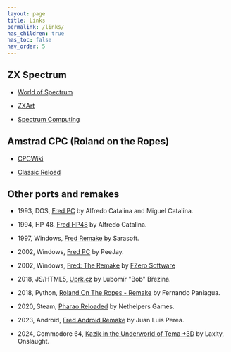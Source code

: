 ```yaml
---
layout: page
title: Links
permalink: /links/
has_children: true
has_toc: false
nav_order: 5
---
```


ZX Spectrum
-----------

  * [World of Spectrum](https://worldofspectrum.org/archive/software/games/fred-investronica-sa)

  * [ZXArt](https://zxart.ee/spa/software/game/arcade/maze/fred/)

  * [Spectrum Computing](https://spectrumcomputing.co.uk/index.php?cat=96&id=1858)

Amstrad CPC (Roland on the Ropes)
---------------------------------

  * [CPCWiki](https://www.cpcwiki.eu/index.php/Roland_on_the_Ropes)

  * [Classic Reload](https://classicreload.com/cpc-roland-on-the-ropes.html)

Other ports and remakes
-----------------------

  * 1993, DOS, [Fred PC](https://8bitfred.github.io/fredpc/) by Alfredo Catalina and Miguel Catalina.

  * 1994, HP 48, [Fred HP48](https://8bitfred.github.io/fredhp48/) by Alfredo Catalina.

  * 1997, Windows, [Fred Remake](https://computeremuzone.com/ficha/100/fred-remake-sarasoft&l=en) by Sarasoft.

  * 2002, Windows, [Fred PC](https://www.classic-retro-games.com/games/platform/fred-128) by PeeJay.

  * 2002, Windows, [Fred: The Remake](https://www.mobygames.com/game/45287/fred-the-remake/) by [FZero Software](http://www.fzero.co.uk/)

  * 2018, JS/HTML5, [Uprk.cz](https://uprk.cz/) by Lubomír "Bob" Březina.

  * 2018, Python, [Roland On The Ropes - Remake](https://www.pygame.org/project/3494/) by Fernando Paniagua.

  * 2020, Steam, [Pharao Reloaded](https://store.steampowered.com/app/1270280/Pharao_Reloaded/) by Nethelpers Games.

  * 2023, Android, [Fred Android Remake](https://play.google.com/store/apps/details?id=com.fredandroidremake&hl=en_US&gl=US) by Juan Luis Perea.

  * 2024, Commodore 64, [Kazik in the Underworld of Tema +3D](https://csdb.dk/release/index.php?id=241469) by Laxity, Onslaught.






  
